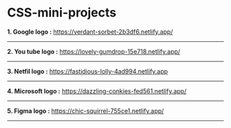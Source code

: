 # CSS-mini-projects


<b>1. Google logo    :</b>   https://verdant-sorbet-2b3df6.netlify.app/   <hr>
<b>2. You tube logo  :</b>   https://lovely-gumdrop-15e718.netlify.app/   <hr>
<b>3. Netfil logo    :</b>   https://fastidious-lolly-4ad994.netlify.app   <hr>
<b>4. Microsoft logo :</b>   https://dazzling-conkies-fed561.netlify.app/   <hr>
<b>5. Figma logo     :</b>   https://chic-squirrel-755ce1.netlify.app/  <hr>

